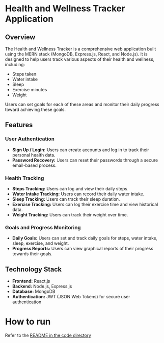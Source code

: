 # Health and Wellness Tracker Application

## Overview

The Health and Wellness Tracker is a comprehensive web application built using the MERN stack (MongoDB, Express.js, React, and Node.js). It is designed to help users track various aspects of their health and wellness, including:

- Steps taken
- Water intake
- Sleep
- Exercise minutes
- Weight

Users can set goals for each of these areas and monitor their daily progress toward achieving these goals.

## Features

### User Authentication

- **Sign Up / Login:** Users can create accounts and log in to track their personal health data.
- **Password Recovery:** Users can reset their passwords through a secure email-based process.

### Health Tracking

- **Steps Tracking:** Users can log and view their daily steps.
- **Water Intake Tracking:** Users can record their daily water intake.
- **Sleep Tracking:** Users can track their sleep duration.
- **Exercise Tracking:** Users can log their exercise time and view historical data.
- **Weight Tracking:** Users can track their weight over time.

### Goals and Progress Monitoring

- **Daily Goals:** Users can set and track daily goals for steps, water intake, sleep, exercise, and weight.
- **Progress Reports:** Users can view graphical reports of their progress towards their goals.

## Technology Stack

- **Frontend:** React.js
- **Backend:** Node.js, Express.js
- **Database:** MongoDB
- **Authentication:** JWT (JSON Web Tokens) for secure user authentication

# How to run

Refer to the [README in the code directory](https://github.com/BUMETCS673/seprojects-cs673olf24team3/blob/dev/code/README.md)
